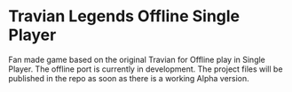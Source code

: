 # Travian Legends Offline Single Player
Fan made game based on the original Travian for Offline play in Single Player.
The offline port is currently in development. The project files will be published in the repo as soon as there is a working Alpha version.
